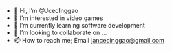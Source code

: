 - 👋 Hi, I’m @JcecInggao
- 👀 I’m interested in video games
- 🌱 I’m currently learning software development
- 💞️ I’m looking to collaborate on ...
- 📫 How to reach me; Email jancecinggao@gmail.com

<!---
JcecInggao/JcecInggao is a ✨ special ✨ repository because its `README.md` (this file) appears on your GitHub profile.
You can click the Preview link to take a look at your changes.
--->
